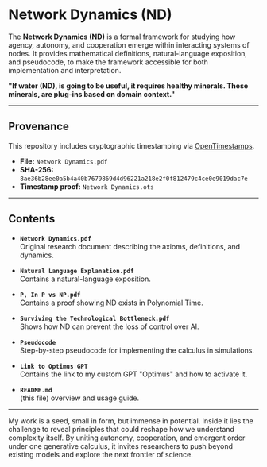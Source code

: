 # Network Dynamics (ND)

The **Network Dynamics (ND)** is a formal framework for studying how agency, autonomy, and cooperation emerge within interacting systems of nodes. It provides mathematical definitions,
natural-language exposition, and pseudocode, to make the framework accessible for both implementation and interpretation.

**"If water (ND), is going to be useful, it requires healthy minerals. These minerals, are plug-ins based on domain context."**

---

## Provenance

This repository includes cryptographic timestamping via [OpenTimestamps](https://opentimestamps.org/).

- **File:** `Network Dynamics.pdf`  
- **SHA-256:** `8ae36b28ee0a5b4a40b7679869d4d96221a218e2f0f812479c4ce0e9019dac7e`  
- **Timestamp proof:** `Network Dynamics.ots`
  
---

## Contents

- **`Network Dynamics.pdf`**  
  Original research document describing the axioms, definitions, and dynamics.

- **`Natural Language Explanation.pdf`**  
  Contains a natural-language exposition.

- **`P, In P vs NP.pdf`**  
  Contains a proof showing ND exists in Polynomial Time.

- **`Surviving the Technological Bottleneck.pdf`**  
  Shows how ND can prevent the loss of control over AI.

- **`Pseudocode`**  
  Step-by-step pseudocode for implementing the calculus in simulations.

- **`Link to Optimus GPT`**  
  Contains the link to my custom GPT "Optimus" and how to activate it.
  
- **`README.md`**  
  (this file) overview and usage guide.

---

My work is a seed, small in form, but immense in potential. 
Inside it lies the challenge to reveal principles that could reshape how we understand complexity itself. 
By uniting autonomy, cooperation, and emergent order under one generative calculus, it invites researchers to push beyond existing models and explore the next frontier of science.
